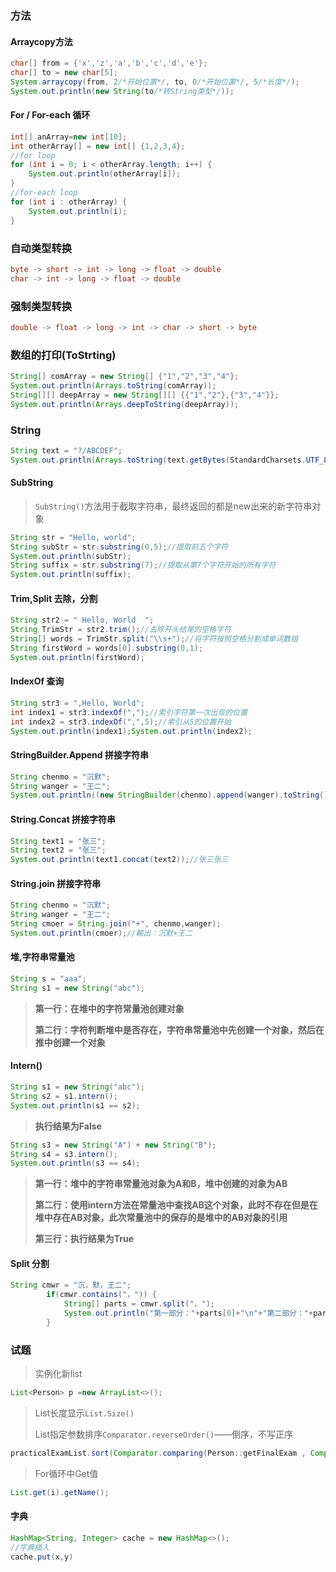 ### 方法

#### Arraycopy方法

```java
char[] from = {'x','z','a','b','c','d','e'};
char[] to = new char[5];
System.arraycopy(from, 2/*开始位置*/, to, 0/*开始位置*/, 5/*长度*/);
System.out.println(new String(to/*转String类型*/));
```

#### For / For-each 循环

```java
int[] anArray=new int[10];
int otherArray[] = new int[] {1,2,3,4};
//for loop
for (int i = 0; i < otherArray.length; i++) {
	System.out.println(otherArray[i]);
}
//for-each loop
for (int i : otherArray) {
	System.out.println(i);
}
```

### 自动类型转换

```java
byte -> short -> int -> long -> float -> double
char -> int -> long -> float -> double
```

### 强制类型转换

```java
double -> float -> long -> int -> char -> short -> byte
```

### 数组的打印(ToStrting)

```java
String[] comArray = new String[] {"1","2","3","4"};
System.out.println(Arrays.toString(comArray));
String[][] deepArray = new String[][] {{"1","2"},{"3","4"}};
System.out.println(Arrays.deepToString(deepArray));
```

### String

```java
String text = "?/ABCDEF";
System.out.println(Arrays.toString(text.getBytes(StandardCharsets.UTF_8)));
```

#### SubString

> `SubString()`方法用于截取字符串，最终返回的都是new出来的新字符串对象

```java
String str = "Hello, world";
String subStr = str.substring(0,5);//提取前五个字符
System.out.println(subStr);
String suffix = str.substring(7);//提取从第7个字符开始的所有字符
System.out.println(suffix);
```

#### Trim,Split 去除，分割

```java
String str2 = " Hello, World  ";
String TrimStr = str2.trim();//去除开头结尾的空格字符
String[] words = TrimStr.split("\\s+");//将字符按照空格分割成单词数组
String firstWord = words[0].substring(0,1);
System.out.println(firstWord);
```

#### IndexOf 查询

```java
String str3 = ",Hello, World";
int index1 = str3.indexOf(",");//索引字符第一次出现的位置
int index2 = str3.indexOf(",",5);//索引从5的位置开始
System.out.println(index1);System.out.println(index2);
```

#### StringBuilder.Append 拼接字符串

```java
String chenmo = "沉默";
String wanger = "王二";
System.out.println((new StringBuilder(chenmo).append(wanger).toString()));
```

#### String.Concat 拼接字符串

```java
String text1 = "张三";
String text2 = "张三";
System.out.println(text1.concat(text2));//张三张三
```

#### String.join 拼接字符串

```java
String chenmo = "沉默";
String wanger = "王二";
String cmoer = String.join("+", chenmo,wanger);
System.out.println(cmoer);//輸出：沉默+王二
```

#### 堆,字符串常量池

```java
String s = "aaa";
String s1 = new String("abc");
```

> **第一行：在堆中的字符常量池创建对象**
>
> **第二行：字符判断堆中是否存在，字符串常量池中先创建一个对象，然后在推中创建一个对象**

#### Intern()

```java
String s1 = new String("abc");
String s2 = s1.intern();
System.out.println(s1 == s2);
```

> **执行结果为False**

```java
String s3 = new String("A") + new String("B");
String s4 = s3.intern();
System.out.println(s3 == s4);
```

> **第一行：堆中的字符串常量池对象为A和B，堆中创建的对象为AB**
>
> **第二行：使用intern方法在常量池中查找AB这个对象，此时不存在但是在堆中存在AB对象，此次常量池中的保存的是堆中的AB对象的引用**
>
> **第三行：执行结果为True**

#### Split 分割

```java
String cmwr = "沉，默，王二";
		if(cmwr.contains("，")) {
			String[] parts = cmwr.split("，");
			System.out.println("第一部分："+parts[0]+"\n"+"第二部分："+parts[1]);
		}
```


### 试题

> 实例化新list

```java
List<Person> p =new ArrayList<>();
```

> List长度显示`List.Size()`
>
> List指定参数排序`Comparator.reverseOrder()`——倒序，不写正序

```java
practicalExamList.sort(Comparator.comparing(Person::getFinalExam , Comparator.reverseOrder()));
```

> For循环中Get值

```java
List.get(i).getName();
```

#### 字典

```java
HashMap<String, Integer> cache = new HashMap<>();
//字典插入
cache.put(x,y)
```

